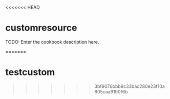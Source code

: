 <<<<<<< HEAD
# customresource

TODO: Enter the cookbook description here.

=======
# testcustom
>>>>>>> 3bf9076bbb9c33bac280e23f10a805caa9190f6b
